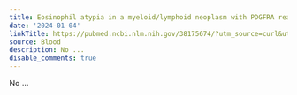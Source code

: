 ```yaml
---
title: Eosinophil atypia in a myeloid/lymphoid neoplasm with PDGFRA rearrangement
date: '2024-01-04'
linkTitle: https://pubmed.ncbi.nlm.nih.gov/38175674/?utm_source=curl&utm_medium=rss&utm_campaign=journals&utm_content=7603509&fc=None&ff=20240105170833&v=2.18.0
source: Blood
description: No ...
disable_comments: true
---
```

No ...